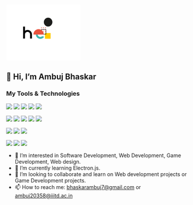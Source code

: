 <img src="./hello.gif" width="200" height="150">

## 👋 Hi, I’m Ambuj Bhaskar

### My Tools & Technologies 
![](https://img.shields.io/badge/-Java-red)
![](https://img.shields.io/badge/-Python-455acc)
![](https://img.shields.io/badge/-JavaScript-ede909)
![](https://img.shields.io/badge/-C-0011ff)
![](https://img.shields.io/badge/-C++-2d1085)

![](https://img.shields.io/badge/-Next-341110)
![](https://img.shields.io/badge/-React-24fff1)
![](https://img.shields.io/badge/-Express-dddddd)
![](https://img.shields.io/badge/-Node-129920)
![](https://img.shields.io/badge/-MySQL-127199)

![](https://img.shields.io/badge/-OpenGL3-129920)
![](https://img.shields.io/badge/-ImGui-2d1085)
![](https://img.shields.io/badge/-JavaFX-red)

![](https://img.shields.io/badge/-Illustrator-ff0000)
![](https://img.shields.io/badge/-Blender-eb4d0e)
![](https://img.shields.io/badge/-Substance_3D_Painter-129920)

* 👀 I’m interested in Software Development, Web Development, Game Development, Web design.
* 🌱 I’m currently learning Electron.js.
* 💞️ I’m looking to collaborate and learn on Web development projects or Game Development projects.
* 📫 How to reach me: bhaskarambuj7@gmail.com or ambuj20358@iiitd.ac.in
